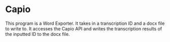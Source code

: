 # Capio
This program is a Word Exporter. It takes in a transcription ID and a docx file
to write to. It accesses the Capio API and writes the transcription results of
the inputted ID to the docx file.
